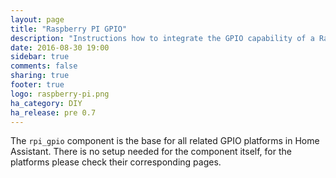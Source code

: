 ```yaml
---
layout: page
title: "Raspberry PI GPIO"
description: "Instructions how to integrate the GPIO capability of a Raspberry PI into Home Assistant."
date: 2016-08-30 19:00
sidebar: true
comments: false
sharing: true
footer: true
logo: raspberry-pi.png
ha_category: DIY
ha_release: pre 0.7
---
```


The `rpi_gpio` component is the base for all related GPIO platforms in Home Assistant. There is no setup needed for the component itself, for the platforms please check their corresponding pages.

